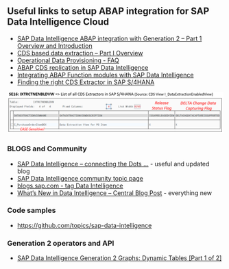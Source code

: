 ## Useful links to setup ABAP integration for SAP Data Intelligence Cloud


* [SAP Data Intelligence ABAP integration with Generation 2 – Part 1 Overview and Introduction](https://blogs.sap.com/2022/02/13/sap-data-intelligence-abap-integration-with-generation-2-part-1-overview-and-introduction/)
* [CDS based data extraction – Part I Overview](https://blogs.sap.com/2019/12/13/cds-based-data-extraction-part-i-overview/)
* [Operational Data Provisioning - FAQ](https://www.sap.com/documents/2017/06/66673acb-c37c-0010-82c7-eda71af511fa.html)
* [ABAP CDS replication in SAP Data Intelligence](https://blogs.sap.com/2021/01/21/abap-cds-replication-in-data-intelligence/)
* [Integrating ABAP Function modules with SAP Data Intelligence](https://blogs.sap.com/2021/06/01/integrating-abap-function-modules-with-sap-data-intelligence/)
* [Finding the right CDS Extractor in SAP S/4HANA](https://blogs.sap.com/2022/01/07/finding-the-right-cds-extractor-in-sap-s-4hana/)


![](https://github.com/bjornkasin/SAP-HANA-stubs/blob/main/ABAPINTEGRATION/FR_BLOG_CDSEXTRACTION_2-2.png)


### BLOGS and Community

* [SAP Data Intelligence – connecting the Dots …](https://blogs.sap.com/2019/11/21/data-intelligence-hub-connecting-the-dots-.../) - useful and updated blog
* [SAP Data Intelligence community topic page](https://community.sap.com/topics/data-intelligence)
* [blogs.sap.com - tag Data Intelligence](https://blogs.sap.com/tags/73555000100800000791)
* [What’s New in Data Intelligence – Central Blog Post](https://blogs.sap.com/2021/02/17/whats-new-in-sap-data-intelligence-central-blog-post/) - everything new



### Code samples
* https://github.com/topics/sap-data-intelligence

### Generation 2 operators and API

* [SAP Data Intelligence Generation 2 Graphs: Dynamic Tables [Part 1 of 2]](https://blogs.sap.com/2022/01/24/sap-data-intelligence-generation-2-graphs-dynamic-tables-part-1-of-2/)
